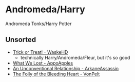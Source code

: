 # Andromeda/Harry

Andromeda Tonks/Harry Potter

## Unsorted

- [Trick or Treat! - WaskeHD](https://archiveofourown.org/works/27762553/chapters/67959796)
    - technically Harry/Andromeda/Fleur, but it's so good
- [What We Lost - AppoApples](https://archiveofourown.org/works/30648047/chapters/75614801)
- [An Unconventional Relationship - ArkaneAssassin](https://archiveofourown.org/works/23336989)
- [The Folly of the Bleeding Heart - VonPelt](https://archiveofourown.org/works/32795665)
